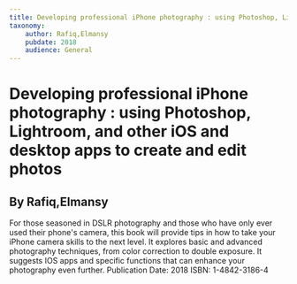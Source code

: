 ```yaml
---
title: Developing professional iPhone photography : using Photoshop, Lightroom, and other iOS and desktop apps to create and edit photos
taxonomy:
	author: Rafiq,Elmansy
	pubdate: 2018
	audience: General
---
```

# Developing professional iPhone photography : using Photoshop, Lightroom, and other iOS and desktop apps to create and edit photos
## By Rafiq,Elmansy

For those seasoned in DSLR photography and those who have only ever used their phone's camera, this book will provide tips in how to take your iPhone camera skills to the next level.  It explores basic and advanced photography techniques, from color correction to double exposure.  It suggests IOS apps and specific functions that can enhance your photography even further.
Publication Date: 2018
ISBN: 1-4842-3186-4